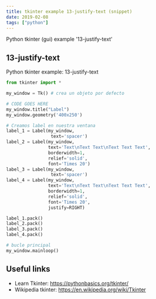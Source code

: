 ```yaml
---
title: tkinter example 13-justify-text (snippet)
date: 2019-02-08
tags: ["python"]
---
```

Python tkinter (gui) example '13-justify-text'


## 13-justify-text

Python tkinter example: 13-justify-text

```python
from tkinter import *

my_window = Tk() # crea un objeto por defecto

# CODE GOES HERE
my_window.title("Label")
my_window.geometry('400x250')

# Creamos label en nuestra ventana
label_1 = Label(my_window,
                 text='spacer')
label_2 = Label(my_window,
                text='Text\nText Text\nText Text Text',
                borderwidth=1,
                relief='solid',
                font='Times 20')
label_3 = Label(my_window,
                 text='spacer')
label_4 = Label(my_window,
                text='Text\nText Text\nText Text Text',
                borderwidth=1,
                relief='solid',
                font='Times 20',
                justify=RIGHT)

label_1.pack()
label_2.pack()
label_3.pack()
label_4.pack()

# bucle principal
my_window.mainloop()

```

## Useful links

- Learn Tkinter: https://pythonbasics.org/tkinter/
- Wikipedia tkinter: https://en.wikipedia.org/wiki/Tkinter
